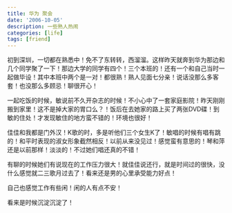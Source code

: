 ```yaml
---
title: 华为 聚会
date: '2006-10-05'
description: 一些熟人热闹
categories: [life]
tags: [friend]
---
```


初到深圳，一切都在熟悉中！免不了东转转，西溜溜。这样昨天就奔到华为那边和几个同学聚了一下！那边大学的同学有四个！三个本班的！还有一个和自己当时一起做毕设！其中本班中两个是一对！都很熟！熟人见面七分亲！说话没那么多客套！也没那么多顾忌！聊很开心！    

一起吃饭的时候，敏说前不久开杂志的时候！不小心中了一套家庭影院！昨天刚刚搬到家里！这不是掉大家的胃口么？！饭后在去她家的路上买了两张DVD碟！到敏的住处！才发现敏住的地方蛮不错的！环境也很好！    

佳佳和我都是门外汉！K歌的时，多是听他们三个女生K了！敏唱的时候有唱有跳的！和平时表现的淑女形象截然相反！以前从来没见过！感觉蛮有意思的！琴和萍还是以前那样！淡淡的！不过她们唱还真的不错！    

有聊的时候她们有说现在的工作压力很大！就佳佳说还行，就是时间过的很快，没什么感觉就二三歌月过去了！看来还是男的心里承受能力好点！    

自己也感觉工作有些闲！闲的人有点不安！    

看来是时候沉淀沉淀了！
